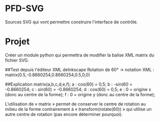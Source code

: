 # PFD-SVG
Sources SVG qui vont permettre construire l'interface de contrôle. 

# Projet
Créer un module python qui permettra de modifier la balise XML matrix du fichier SVG. 

##Test depuis l'éditeur XML deInkscape
Rotation de 60° -> notation XML : matrix(0.5,-0.8660254,0.8660254,0.5,0,0)

##Explication
matrix(a,b,c,d,e,f);
a : cos(60) = 0,5;
b : -sin(60 = -0.8660254;
c : sin(60) = -0.8660254;
d : cos(60) = 0,5;
e : 0 = origine x (donc au centre de la forme);
f : 0 = origine y (donc au centre de la forme);

L’utilisation de « matrix » permet de conserver le centre de rotation au milieu de la forme contrairement à « transform(rotate(60)) » qui utilise un autre centre de rotation (pas encore déterminer pourquoi). 

